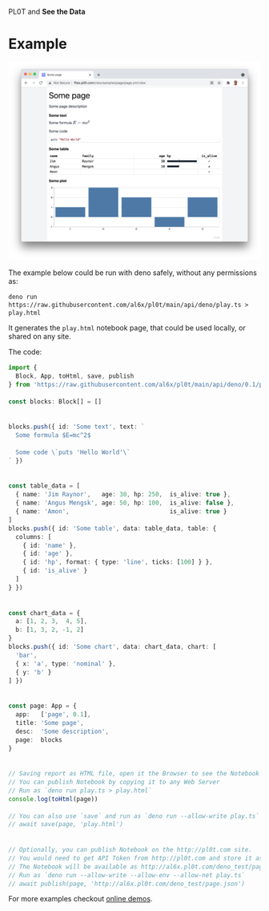 PL0T and **See the Data**

# Example

![](screenshot.png)

The example below could be run with deno safely, without any permissions as:

    deno run https://raw.githubusercontent.com/al6x/pl0t/main/api/deno/play.ts > play.html

It generates the `play.html` notebook page, that could be used locally, or shared on any site.

The code:

```TypeScript
import {
  Block, App, toHtml, save, publish
} from 'https://raw.githubusercontent.com/al6x/pl0t/main/api/deno/0.1/pl0t.ts'

const blocks: Block[] = []


blocks.push({ id: 'Some text', text: `
  Some formula $E=mc^2$

  Some code \`puts 'Hello World'\`
` })


const table_data = [
  { name: 'Jim Raynor',   age: 30, hp: 250,  is_alive: true },
  { name: 'Angus Mengsk', age: 50, hp: 100,  is_alive: false },
  { name: 'Amon',                            is_alive: true }
]
blocks.push({ id: 'Some table', data: table_data, table: {
  columns: [
    { id: 'name' },
    { id: 'age' },
    { id: 'hp', format: { type: 'line', ticks: [100] } },
    { id: 'is_alive' }
  ]
} })


const chart_data = {
  a: [1, 2, 3,  4, 5],
  b: [1, 3, 2, -1, 2]
}
blocks.push({ id: 'Some chart', data: chart_data, chart: [
  'bar',
  { x: 'a', type: 'nominal' },
  { y: 'b' }
] })


const page: App = {
  app:   ['page', 0.1],
  title: 'Some page',
  desc:  'Some description',
  page:  blocks
}


// Saving report as HTML file, open it the Browser to see the Notebook
// You can publish Notebook by copying it to any Web Server
// Run as `deno run play.ts > play.html`
console.log(toHtml(page))

// You can also use `save` and run as `deno run --allow-write play.ts`
// await save(page, 'play.html')


// Optionally, you can publish Notebook on the http://pl0t.com site.
// You would need to get API Token from http://pl0t.com and store it as `plot_api_token` env variable
// The Notebook will be available as http://al6x.pl0t.com/deno_test/page.json:view
// Run as `deno run --allow-write --allow-env --allow-net play.ts`
// await publish(page, 'http://al6x.pl0t.com/deno_test/page.json')
```

For more examples checkout [online demos](http://pl0t.com).